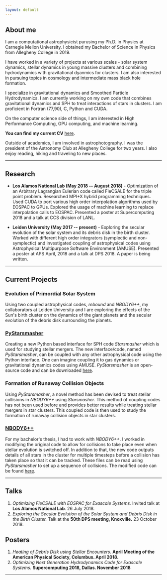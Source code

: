```yaml
---
layout: default
---
```


## About me

I am a computational astrophysicist purusing my Ph.D. in Physics at Carnegie Mellon University. I obtained my Bachelor of Science in Physics from Allegheny College in 2019.

I have worked in a variety of projects at various scales - solar system dynamics, stellar dynamics in young massive clusters and combining hydrodynamics with gravitational dyanmics for clusters. I am also interested in pursuing topics in cosmology and intermediate mass black hole formation.

I specialize in gravitational dynamics and Smoothed Particle Hydrodynamics. I am currently working on my own code that combines gravitational dynamics and SPH to treat interactions of stars in clusters. I am proficient in Fortran (77,90), C, Python and CUDA.  

On the computer science side of things, I am interested in High Performance Computing, GPU computing, and machine learning.

**You can find my current CV** [here](/docs/CV_github.pdf).

Outside of academics, I am involved in astrophotography. I was the president of the Astronomy Club at Allegheny College for two years. I also enjoy reading, hiking and traveling to new places.

* * *

## Research

* **Los Alamos National Lab (May 2018 -- August 2018)** - Optimization of an Arbitrary Lagrangian Eulerian code called FleCSALE for the triple point problem. Researched MPI+X hybrid programming techniques. Used CUDA to port various high order interpolation algorithms used by EOSPAC to GPUs. Explored the usage of machine learning to replace interpolation calls to EOSPAC. Presented a poster at Supercomputing 2018 and a talk at CCS division of LANL.

* **Leiden University (May 2017 -- present)** - Exploring the secular evolution of the solar system and its debris disk in the birth cluster. Worked with different high order integrators (symplectic and non-symplectic) and investigated coupling of astrophysical codes using Astrophysical Multipurpose Software Environment (AMUSE). Presented a poster at APS April, 2018 and a talk at DPS 2018. A paper is being written.

* * *

## Current Projects

### Evolution of Primordial Solar System

Using two coupled astrophysical codes, _rebound_ and _NBODY6++_, my collaborators at Leiden University and I are exploring the effects of the Sun's birth cluster on the dynamics of the giant planets and the secular evolution of the debris disk surrounding the planets. 

### [PyStarsmasher](https://github.com/dipto4/PyStarsmasher)

Creating a new Python based interface for SPH code _Starsmasher_ which is used for studying stellar mergers. The new interface/code, named _PyStarsmasher_, can be coupled with any other astrophysical code using the Python interface. One can imagine coupling it to gas dynamics or gravitational dynamics codes using AMUSE. _PyStarsmasher_ is an open-source code and can be downloaded [here](https://github.com/dipto4/PyStarsmasher).

### Formation of Runaway Collision Objects

Using _PyStarsmasher_, a novel method has been devised to treat stellar collisions in _NBODY6++_ using _Starsmasher_. This method of coupling codes has not been used before and provides better results while treating stellar mergers in star clusters. This coupled code is then used to study the formation of runaway collision objects in star clusters. 

### [NBODY6++](https://github.com/dipto4/NBODY6_collision_detection)

For my bachelor's thesis, I had to work with _NBODY6++_. I worked in modifying the original code to allow for collisions to take place even when stellar evolution is switched off. In addition to that, the new code outputs details of all stars in the cluster for multiple timesteps before a collision has taken place so that it can be tracked. These files can be read using _PyStarsmasher_ to set up a sequence of collisions. The modified code can be found
[here](https://github.com/dipto4/NBODY6_collision_detection).

* * *

## Talks
1. _Optimizing FleCSALE with EOSPAC for Exascale Systems._ Invited talk at **Los Alamos National Lab**. 26 July 2018.
2. _Exploring the Secular Evolution of the Solar System and Debris Disk in the Birth Cluster._ Talk at the **50th DPS meeting, Knoxville.** 23 October 2018.

## Posters
1. _Heating of Debris Disk using Stellar Encounters._ **April Meeting of the American Physical Society,
Columbus. April 2018.**
2. _Optimizing Next Generation Hydrodynamics Code for Exascale Systems._ **Supercomputing 2018, Dallas. November 2018**


* * *

